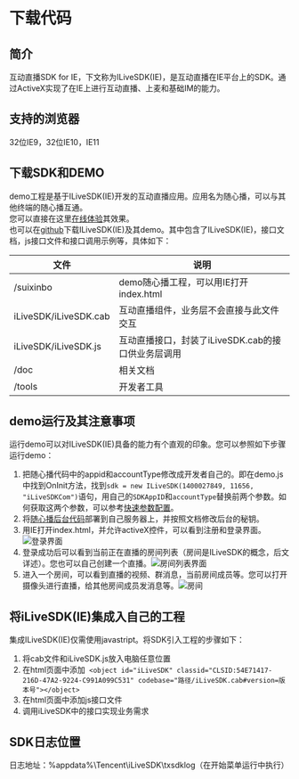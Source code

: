 # 下载代码

## 简介
互动直播SDK for IE，下文称为ILiveSDK(IE)，是互动直播在IE平台上的SDK。通过ActiveX实现了在IE上进行互动直播、上麦和基础IM的能力。

## 支持的浏览器
32位IE9，32位IE10，IE11

## 下载SDK和DEMO
demo工程是基于ILiveSDK(IE)开发的互动直播应用。应用名为随心播，可以与其他终端的随心播互通。   
您可以直接在这里[在线体验](https://sxb.qcloud.com/webdemo/index.html)其效果。   
也可以在[github](https://github.com/zhaoyang21cn/ILiveSDK_Web_Demos)下载ILiveSDK(IE)及其demo。其中包含了ILiveSDK(IE)，接口文档，js接口文件和接口调用示例等，具体如下：
  

文件 | 说明 | 
----|------|
/suixinbo | demo随心播工程，可以用IE打开index.html  | 
iLiveSDK/iLiveSDK.cab | 互动直播组件，业务层不会直接与此文件交互  | 
iLiveSDK/iLiveSDK.js | 互动直播接口，封装了iLiveSDK.cab的接口供业务层调用  | 
/doc | 相关文档  | 
/tools | 开发者工具 | 


## demo运行及其注意事项
运行demo可以对ILiveSDK(IE)具备的能力有个直观的印象。您可以参照如下步骤运行demo：

 1. 把随心播代码中的appid和accountType修改成开发者自己的。即在demo.js中找到OnInit方法，找到`sdk = new ILiveSDK(1400027849, 11656, "iLiveSDKCom")`语句，用自己的`SDKAppID`和`accountType`替换前两个参数。如何获取这两个参数，可以参考[快速参数配置](http://tce.fsphere.cn/document/product/268/7599)。
 2. 将[随心播后台代码](https://github.com/zhaoyang21cn/SuiXinBoPHPServer)部署到自己服务器上，并按照文档修改后台的秘钥。
 2. 用IE打开index.html，并允许activeX控件，可以看到注册和登录界面。
 ![登录界面](http://imgcache.tce.fsphere.cn/static/mc.qcloudimg.com/static/img/cf9dec67f37159dc9fec9d529dcf47f1/image.png)
 3. 登录成功后可以看到当前正在直播的房间列表（房间是ILiveSDK的概念，后文详述）。您也可以自己创建一个直播。![房间列表界面](http://imgcache.tce.fsphere.cn/static/mc.qcloudimg.com/static/img/82fcdb2dfad54efd80d3c9ed4b5c5d8a/image.png)
 4. 进入一个房间，可以看到直播的视频、群消息，当前房间成员等。您可以打开摄像头进行直播，给其他房间成员发消息等。![房间](http://imgcache.tce.fsphere.cn/static/mc.qcloudimg.com/static/img/43f1047c1d00f70de63b9a287ff55973/image.png)

## 将iLiveSDK(IE)集成入自己的工程
集成ILiveSDK(IE)仅需使用javastript。将SDK引入工程的步骤如下：

 1. 将cab文件和iLiveSDK.js放入电脑任意位置
 2. 在html页面中添加`
<object id="iLiveSDK" classid="CLSID:54E71417-216D-47A2-9224-C991A099C531" codebase="路径/iLiveSDK.cab#version=版本号"></object>`
 3. 在html页面中添加js接口文件<script type="text/javascript" src="路径/iLiveSDK.js"></script>
 4. 调用iLiveSDK中的接口实现业务需求

## SDK日志位置
日志地址：%appdata%\Tencent\iLiveSDK\txsdklog（在开始菜单运行中执行）
